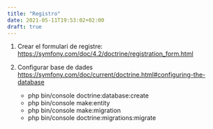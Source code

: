 ```yaml
---
title: "Registro"
date: 2021-05-11T19:53:02+02:00
draft: true
--- 
```


1. Crear el formulari de registre:
https://symfony.com/doc/4.2/doctrine/registration_form.html

2. Configurar base de dades
https://symfony.com/doc/current/doctrine.html#configuring-the-database
    - php bin/console doctrine:database:create
    - php bin/console make:entity
    - php bin/console make:migration
    - php bin/console doctrine:migrations:migrate
